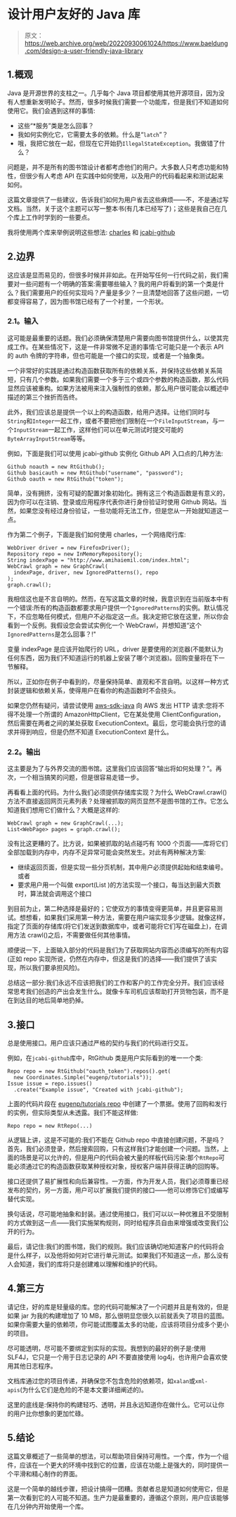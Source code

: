 # 设计用户友好的 Java 库

> 原文：<https://web.archive.org/web/20220930061024/https://www.baeldung.com/design-a-user-friendly-java-library>

## 1.概观

Java 是开源世界的支柱之一。几乎每个 Java 项目都使用其他开源项目，因为没有人想重新发明轮子。然而，很多时候我们需要一个功能库，但是我们不知道如何使用它。我们会遇到这样的事情:

*   这些“*服务”类是怎么回事？
*   我如何实例化它，它需要太多的依赖。什么是“`latch`”？
*   哦，我把它放在一起，但现在它开始扔`IllegalStateException`。我做错了什么？

问题是，并不是所有的图书馆设计者都考虑他们的用户。大多数人只考虑功能和特性，但很少有人考虑 API 在实践中如何使用，以及用户的代码看起来和测试起来如何。

这篇文章提供了一些建议，告诉我们如何为用户省去这些麻烦——不，不是通过写文档。当然，关于这个主题可以写一整本书(有几本已经写了)；这些是我自己在几个库上工作时学到的一些要点。

我将使用两个库来举例说明这些想法: [charles](https://web.archive.org/web/20220117213420/https://www.github.com/opencharles/charles) 和 [jcabi-github](https://web.archive.org/web/20220117213420/https://www.github.com/jcabi/jcabi-github)

## 2.边界

这应该是显而易见的，但很多时候并非如此。在开始写任何一行代码之前，我们需要对一些问题有一个明确的答案:需要哪些输入？我的用户将看到的第一个类是什么？我们需要用户的任何实现吗？产量是多少？一旦清楚地回答了这些问题，一切都变得容易了，因为图书馆已经有了一个衬里，一个形状。

### **2.1。输入**

这可能是最重要的话题。我们必须确保清楚用户需要向图书馆提供什么，以使其完成工作。在某些情况下，这是一件非常微不足道的事情:它可能只是一个表示 API 的 auth 令牌的字符串，但也可能是一个接口的实现，或者是一个抽象类。

一个非常好的实践是通过构造函数获取所有的依赖关系，并保持这些依赖关系简短，只有几个参数。如果我们需要一个多于三个或四个参数的构造函数，那么代码显然应该被重构。如果方法被用来注入强制性的依赖，那么用户很可能会以概述中描述的第三个挫折而告终。

此外，我们应该总是提供一个以上的构造函数，给用户选择。让他们同时与`String`和`Integer`一起工作，或者不要把他们限制在一个`FileInputStream`，与一个`InputStream`一起工作，这样他们可以在单元测试时提交可能的`ByteArrayInputStream`等等。

例如，下面是我们可以使用 jcabi-github 实例化 Github API 入口点的几种方法:

```
Github noauth = new RtGithub();
Github basicauth = new RtGithub("username", "password");
Github oauth = new RtGithub("token"); 
```

简单，没有拥挤，没有可疑的配置对象初始化。拥有这三个构造函数是有意义的，因为你可以在注销、登录或应用程序代表你进行身份验证时使用 Github 网站。当然，如果您没有经过身份验证，一些功能将无法工作，但是您从一开始就知道这一点。

作为第二个例子，下面是我们如何使用 charles，一个网络爬行库:

```
WebDriver driver = new FirefoxDriver();
Repository repo = new InMemoryRepository();
String indexPage = "http://www.amihaiemil.com/index.html";
WebCrawl graph = new GraphCrawl(
  indexPage, driver, new IgnoredPatterns(), repo
);
graph.crawl(); 
```

我相信这也是不言自明的。然而，在写这篇文章的时候，我意识到在当前版本中有一个错误:所有的构造函数都要求用户提供一个`IgnoredPatterns`的实例。默认情况下，不应忽略任何模式，但用户不必指定这一点。我决定把它放在这里，所以你会看到一个反例。我假设您会尝试实例化一个 WebCrawl，并想知道“这个`IgnoredPatterns`是怎么回事？!"

变量 indexPage 是应该开始爬行的 URL，driver 是要使用的浏览器(不能默认为任何东西，因为我们不知道运行的机器上安装了哪个浏览器)。回购变量将在下一节解释。

所以，正如你在例子中看到的，尽量保持简单、直观和不言自明。以这样一种方式封装逻辑和依赖关系，使得用户在看你的构造函数时不会挠头。

如果您仍然有疑问，请尝试使用 [aws-sdk-java](https://web.archive.org/web/20220117213420/https://github.com/aws/aws-sdk-java) 向 AWS 发出 HTTP 请求:您将不得不处理一个所谓的 AmazonHttpClient，它在某处使用 ClientConfiguration，然后需要在两者之间的某处获取 ExecutionContext。最后，您可能会执行您的请求并得到响应，但是仍然不知道 ExecutionContext 是什么。

### **2.2。输出**

这主要是为了与外界交流的图书馆。这里我们应该回答“输出将如何处理？”。再次，一个相当搞笑的问题，但是很容易走错一步。

再看看上面的代码。为什么我们必须提供存储库实现？为什么 WebCrawl.crawl()方法不直接返回网页元素列表？处理被抓取的网页显然不是图书馆的工作。它怎么知道我们想用它们做什么？大概是这样的:

```
WebCrawl graph = new GraphCrawl(...);
List<WebPage> pages = graph.crawl(); 
```

没有比这更糟的了。比方说，如果被抓取的站点碰巧有 1000 个页面——库将它们全部加载到内存中，内存不足异常可能会突然发生。对此有两种解决方案:

*   继续返回页面，但是实现一些分页机制，其中用户必须提供起始和结束编号。或者
*   要求用户用一个叫做 export(List <webpage>)的方法实现一个接口，每当达到最大页数时，算法就会调用这个接口</webpage>

到目前为止，第二种选择是最好的；它使双方的事情变得更简单，并且更容易测试。想想看，如果我们采用第一种方法，需要在用户端实现多少逻辑。就像这样，指定了页面的存储库(将它们发送到数据库中，或者可能将它们写在磁盘上)，在调用方法 crawl()之后，不需要做任何其他事情。

顺便说一下，上面输入部分的代码是我们为了获取网站内容而必须编写的所有内容(正如 repo 实现所说，仍然在内存中，但这是我们的选择——我们提供了该实现，所以我们要承担风险)。

总结这一部分:我们永远不应该把我们的工作和客户的工作完全分开。我们应该经常思考我们创造的产出会发生什么。就像卡车司机应该帮助打开货物包装，而不是在到达目的地后简单地扔掉。

## 3.接口

总是使用接口。用户应该只通过严格的契约与我们的代码进行交互。

例如，在`jcabi-github`库中，RtGithub 类是用户实际看到的唯一一个类:

```
Repo repo = new RtGithub("oauth_token").repos().get(
  new Coordinates.Simple("eugenp/tutorials"));
Issue issue = repo.issues()
  .create("Example issue", "Created with jcabi-github");
```

上面的代码片段在 [eugenp/tutorials repo](https://web.archive.org/web/20220117213420/https://github.com/eugenp/tutorials) 中创建了一个票据。使用了回购和发行的实例，但实际类型从未透露。我们不能这样做:

```
Repo repo = new RtRepo(...)
```

从逻辑上讲，这是不可能的:我们不能在 Github repo 中直接创建问题，不是吗？首先，我们必须登录，然后搜索回购，只有这样我们才能创建一个问题。当然，上面的场景是可以允许的，但是用户的代码会被大量的样板代码污染:那个`RtRepo`可能必须通过它的构造函数获取某种授权对象，授权客户端并获得正确的回购等。

接口还提供了易扩展性和向后兼容性。一方面，作为开发人员，我们必须尊重已经发布的契约，另一方面，用户可以扩展我们提供的接口——他可以修饰它们或编写替代实现。

换句话说，尽可能地抽象和封装。通过使用接口，我们可以以一种优雅且不受限制的方式做到这一点——我们实施架构规则，同时给程序员自由来增强或改变我们公开的行为。

最后，请记住:我们的图书馆，我们的规则。我们应该确切地知道客户的代码将会是什么样子，以及他将如何对它进行单元测试。如果我们不知道这一点，那么没有人会知道，我们的库将只是创建难以理解和维护的代码。

## 4.第三方

请记住，好的库是轻量级的库。您的代码可能解决了一个问题并且是有效的，但是如果 jar 为我的构建增加了 10 MB，那么很明显您很久以前就丢失了项目的蓝图。如果你需要大量的依赖项，你可能试图覆盖太多的功能，应该将项目分成多个更小的项目。

尽可能透明，尽可能不要绑定到实际的实现。我想到的最好的例子是:使用 SLF4J，它只是一个用于日志记录的 API 不要直接使用 log4j，也许用户会喜欢使用其他日志程序。

文档库通过您的项目传递，并确保您不包含危险的依赖项，如`xalan`或`xml-apis`(为什么它们是危险的不是本文要详细阐述的)。

这里的底线是:保持你的构建轻巧、透明，并且永远知道你在做什么。它可以让你的用户比你想象的更加忙碌。

## 5.结论

这篇文章概述了一些简单的想法，可以帮助项目保持可用性。一个库，作为一个组件，应该在一个更大的环境中找到它的位置，应该在功能上是强大的，同时提供一个平滑和精心制作的界面。

这是一个简单的越线步骤，把设计搞得一团糟。贡献者总是知道如何使用它，但是第一次看到它的人可能不知道。生产力是最重要的，遵循这个原则，用户应该能够在几分钟内开始使用一个库。
